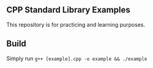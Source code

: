 ## CPP Standard Library Examples

This repository is for practicing and learning purposes.

## Build

Simply run `g++ [example].cpp -o example && ./example`